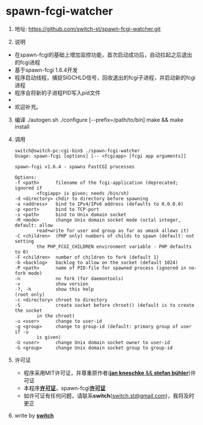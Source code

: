 spawn-fcgi-watcher
===================

1. 地址:
		https://github.com/switch-st/spawn-fcgi-watcher.git

2. 说明
 * 在spawn-fcgi的基础上增加监控功能，首次启动成功后，自动拉起之后退出的fcgi进程
 * 基于spawn-fcgi 1.6.4开发
 * 程序启动线程，捕捉SIGCHLD信号，回收退出的fcgi子进程，并启动新的fcgi进程
 * 程序会将新的子进程PID写入pid文件
 * 
 * 欢迎补充。

3. 编译
		./autogen.sh
		./configure [--prefix=/path/to/bin]
		make && make install

4. 调用
	```
	switch@switch-pc:cgi-bin$ ./spawn-fcgi-watcher
	Usage: spawn-fcgi [options] [-- <fcgiapp> [fcgi app arguments]]

	spawn-fcgi v1.6.4 - spawns FastCGI processes

	Options:
	-f <path>      filename of the fcgi-application (deprecated; ignored if
			<fcgiapp> is given; needs /bin/sh)
	-d <directory> chdir to directory before spawning
	-a <address>   bind to IPv4/IPv6 address (defaults to 0.0.0.0)
	-p <port>      bind to TCP-port
	-s <path>      bind to Unix domain socket
	-M <mode>      change Unix domain socket mode (octal integer, default: allow
			read+write for user and group as far as umask allows it)
	-C <children>  (PHP only) numbers of childs to spawn (default: not setting
			the PHP_FCGI_CHILDREN environment variable - PHP defaults to 0)
	-F <children>  number of children to fork (default 1)
	-b <backlog>   backlog to allow on the socket (default 1024)
	-P <path>      name of PID-file for spawned process (ignored in no-fork mode)
	-n             no fork (for daemontools)
	-v             show version
	-?, -h         show this help
	(root only)
	-c <directory> chroot to directory
	-S             create socket before chroot() (default is to create the socket
			in the chroot)
	-u <user>      change to user-id
	-g <group>     change to group-id (default: primary group of user if -u
			is given)
	-U <user>      change Unix domain socket owner to user-id
	-G <group>     change Unix domain socket group to group-id
	```

5. 许可证
	* 程序采用MIT许可证，并尊重原作者([**jan kneschke** && **stefan bühler**](./AUTHORS))许可证
    * 本程序[**许可证**](./LICENSE)，spawn-fcgi[**许可证**](./COPYING)
    * 如许可证有任何问题，请联系**switch**(switch.st@gmail.com)，我将及时更正

6. write by [**switch**](switch.st@gmail.com)
